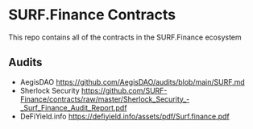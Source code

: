 # SURF.Finance Contracts
This repo contains all of the contracts in the SURF.Finance ecosystem

## Audits
- AegisDAO https://github.com/AegisDAO/audits/blob/main/SURF.md
- Sherlock Security https://github.com/SURF-Finance/contracts/raw/master/Sherlock_Security_-_Surf_Finance_Audit_Report.pdf
- DeFiYield.info https://defiyield.info/assets/pdf/Surf.finance.pdf
